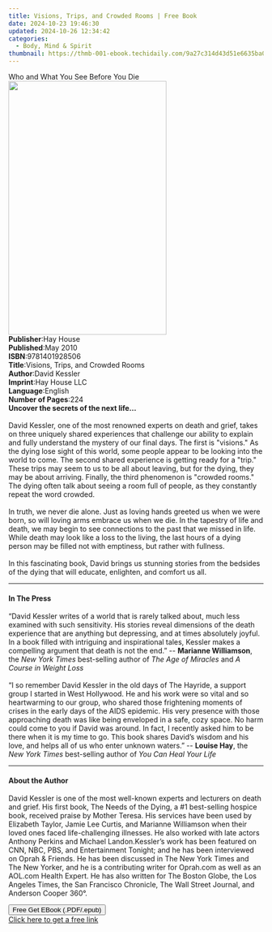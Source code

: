 ```yaml
---
title: Visions, Trips, and Crowded Rooms | Free Book
date: 2024-10-23 19:46:30
updated: 2024-10-26 12:34:42
categories:
  - Body, Mind & Spirit
thumbnail: https://thmb-001-ebook.techidaily.com/9a27c314d43d51e6635ba01e9931c97d9fa031b44385b62aa49bb32e965e0a90.jpg
---
```

<main id="book-container">
  <div class="flex flex-col">
    <div class="book-brief flex-1 py-6 px-4 sm:p-6 md:py-10 md:px-8">
      <!-- brief-->
      <div class="book-brief-main">Who and What You See Before You Die</div>
    </div>
    <div
      class="book-meta-info flex-1 grid gap-4 col-start-1 col-end-3 row-start-1 sm:mb-6 sm:grid-cols-4 lg:gap-6 lg:col-start-2 lg:row-end-6 lg:row-span-6 lg:mb-0"
    >
      <div
        class="book-meta-info-left place-content-center mt-4 p-4 text-sm leading-6 col-start-2 col-span-2 dark:text-slate-400"
      >
        <img
          class="w-full h-500 object-cover rounded-lg sm:h-255 sm:col-span-2 lg:col-span-full"
          src="https://img-001-ebook.techidaily.com/90c9ef9e51803fd026802fa7fb73cc3e986bb81a1859274d2c4fa86d9aae5d60.jpg"
          alt=""
          width="312"
          height="500"
        />
      </div>
      <div
        class="book-meta-info-right mt-2 col-start-1 row-start-2 col-span-3 self-center"
      >
        <!-- meta data  -->
        <div class="flex flex-col px-4 md:px-8">
          <div class="flex-1">
            <strong>Publisher</strong>:<span class="px-2">Hay House</span>
          </div>
          <div class="flex-1">
            <strong>Published</strong>:<span class="px-2">May 2010</span>
          </div>
          <div class="flex-1">
            <strong>ISBN</strong>:<span class="px-2">9781401928506</span>
          </div>
          <div class="flex-1">
            <strong>Title</strong>:<span class="px-2"
              >Visions, Trips, and Crowded Rooms</span
            >
          </div>
          <div class="flex-1">
            <strong>Author</strong>:<span class="px-2">David Kessler</span>
          </div>
          <div class="flex-1">
            <strong>Imprint</strong>:<span class="px-2">Hay House LLC</span>
          </div>
          <div class="flex-1">
            <strong>Language</strong>:<span class="px-2">English</span>
          </div>
          <div class="flex-1">
            <strong>Number of Pages</strong>:<span class="px-2">224</span>
          </div>
        </div>
      </div>
    </div>
    <div class="book-description flex-1 py-6 px-4 sm:p-6 md:py-10 md:px-8">
      <div class="book-description-main">
        <div accordion-content="" id="description">
          <b>Uncover the secrets of the next life...<br /></b><br />David
          Kessler, one of the most renowned experts on death and grief, takes on
          three uniquely shared experiences that challenge our ability to
          explain and fully understand the mystery of our final days. The first
          is "visions." As the dying lose sight of this world, some people
          appear to be looking into the world to come. The second shared
          experience is getting ready for a "trip." These trips may seem to us
          to be all about leaving, but for the dying, they may be about
          arriving. Finally, the third phenomenon is "crowded rooms." The dying
          often talk about seeing a room full of people, as they constantly
          repeat the word crowded. <br /><br />In truth, we never die alone.
          Just as loving hands greeted us when we were born, so will loving arms
          embrace us when we die. In the tapestry of life and death, we may
          begin to see connections to the past that we missed in life. While
          death may look like a loss to the living, the last hours of a dying
          person may be filled not with emptiness, but rather with fullness.<br /><br />
          In this fascinating book, David brings us stunning stories from the
          bedsides of the dying that will educate, enlighten, and comfort us
          all.
        </div>
        <div class="accordion-fader"></div>
      </div>
    </div>
    <div class="book-excerpts flex-1 py-6 px-4 sm:p-6 md:py-10 md:px-8">
      <!-- excerpts-->
      <div class="book-excerpts-main">
        <hr />
        <h4 class="placeholder placeholder-heading">
          <span>In The Press</span>
        </h4>
        <p>
          “David Kessler writes of a world that is rarely talked about, much
          less examined with such sensitivity. His stories reveal dimensions of
          the death experience that are anything but depressing, and at times
          absolutely joyful. In a book filled with intriguing and inspirational
          tales, Kessler makes a compelling argument that death is not the end.”
          -- <b>Marianne Williamson</b>, the
          <i>New York Times&nbsp;</i>best-selling author of
          <i>The Age of Miracles</i> and <i>A Course in Weight Loss</i
          ><br /><br />“I so remember David Kessler in the old days of The
          Hayride, a support group I started in West Hollywood. He and his work
          were so vital and so heartwarming to our group, who shared those
          frightening moments of crises in the early days of the AIDS epidemic.
          His very presence with those approaching death was like being
          enveloped in a safe, cozy space. No harm could come to you if David
          was around. In fact, I recently asked him to be there when it is my
          time to go. This book shares David’s wisdom and his love, and helps
          all of us who enter unknown waters.” --&nbsp;<b>Louise Hay</b>, the
          <i>New York Times</i> best-selling author of
          <i>You Can Heal Your Life</i>
        </p>
      </div>
    </div>
    <div class="book-about-author flex-1 py-6 px-4 sm:p-6 md:py-10 md:px-8">
      <!-- about author-->
      <div class="book-main-author-main">
        <hr />
        <h4 class="placeholder placeholder-heading">
          <span>About the Author</span>
        </h4>
        <p>
          David Kessler is one of the most well-known experts and lecturers on
          death and grief. His first book, The Needs of the Dying, a #1
          best-selling hospice book, received praise by Mother Teresa. His
          services have been used by Elizabeth Taylor, Jamie Lee Curtis, and
          Marianne Williamson when their loved ones faced life-challenging
          illnesses. He also worked with late actors Anthony Perkins and Michael
          Landon.Kessler’s work has been featured on CNN, NBC, PBS, and
          Entertainment Tonight; and he has been interviewed on Oprah &amp;
          Friends. He has been discussed in The New York Times and The New
          Yorker, and he is a contributing writer for Oprah.com as well as an
          AOL.com Health Expert. He has also written for The Boston Globe, the
          Los Angeles Times, the San Francisco Chronicle, The Wall Street
          Journal, and Anderson Cooper 360°.
        </p>
      </div>
    </div>
    <div class="book-free-get flex-1 py-6 px-4 sm:p-6 md:py-10 md:px-8">
      <button
        id="btn-free-get"
        class="bg-blue-500 hover:bg-blue-700 text-white font-bold py-2 px-4 rounded"
      >
        Free Get EBook (.PDF/.epub)
      </button>
      <div id="countdown-display" class="px-2 text-lg mt-2"></div>
      <a
        id="free-link"
        class="hidden bg-blue-500 hover:bg-blue-700 text-white font-bold py-2 px-4 rounded"
        href="https://www.ebooks.com/en-us/book/96316890/visions-trips-and-crowded-rooms/david-kessler/"
        target="_blank"
        >Click here to get a free link</a
      >
    </div>
    <script>
      let countdownTime = 0;
      let countdownInterval = null;
      document
        .getElementById('btn-free-get')
        .addEventListener('click', startCountdown);
      function startCountdown() {
        countdownTime = new Date().getTime() + 60000 * 3;
        countdownInterval = setInterval(updateCountdown, 1000);
        document.getElementById('btn-free-get').disabled = true;
        document
          .getElementById('btn-free-get')
          .classList.add('bg-gray-500', 'cursor-not-allowed');
      }
      function updateCountdown() {
        let currentTime = new Date().getTime();
        let timeLeft = countdownTime - currentTime;
        let secondsLeft = Math.floor(timeLeft / 1000);
        document.getElementById('countdown-display').innerHTML =
          `Remaining time: ${secondsLeft} seconds.`;
        if (secondsLeft <= 0) {
          clearInterval(countdownInterval);
          document.getElementById('btn-free-get').classList.add('hidden');
          document.getElementById('free-link').classList.remove('hidden');
          document.getElementById('countdown-display').innerHTML = '';
        }
      }
    </script>
  </div>
</main>
